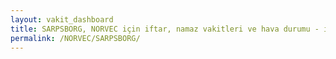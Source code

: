 ```yaml
---
layout: vakit_dashboard
title: SARPSBORG, NORVEC için iftar, namaz vakitleri ve hava durumu - ilçe/eyalet seç
permalink: /NORVEC/SARPSBORG/
---
```


<script type="text/javascript">
  var GLOBAL_COUNTRY = 'NORVEC';
  var GLOBAL_CITY = 'SARPSBORG';
  var GLOBAL_STATE = '';
  var lat = 72;
  var lon = 21;
</script>
